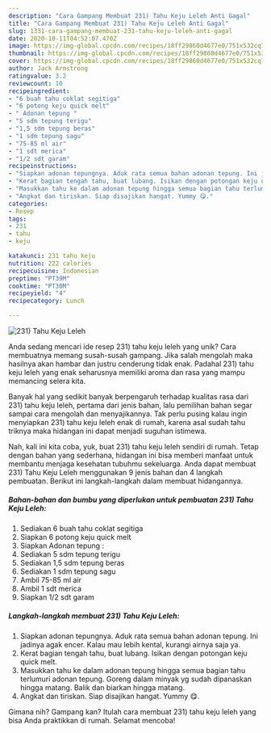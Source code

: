 ```yaml
---
description: "Cara Gampang Membuat 231) Tahu Keju Leleh Anti Gagal"
title: "Cara Gampang Membuat 231) Tahu Keju Leleh Anti Gagal"
slug: 1331-cara-gampang-membuat-231-tahu-keju-leleh-anti-gagal
date: 2020-10-11T04:52:07.470Z
image: https://img-global.cpcdn.com/recipes/18ff29860d4677e0/751x532cq70/231-tahu-keju-leleh-foto-resep-utama.jpg
thumbnail: https://img-global.cpcdn.com/recipes/18ff29860d4677e0/751x532cq70/231-tahu-keju-leleh-foto-resep-utama.jpg
cover: https://img-global.cpcdn.com/recipes/18ff29860d4677e0/751x532cq70/231-tahu-keju-leleh-foto-resep-utama.jpg
author: Jack Armstrong
ratingvalue: 3.2
reviewcount: 10
recipeingredient:
- "6 buah tahu coklat segitiga"
- "6 potong keju quick melt"
- " Adonan tepung "
- "5 sdm tepung terigu"
- "1,5 sdm tepung beras"
- "1 sdm tepung sagu"
- "75-85 ml air"
- "1 sdt merica"
- "1/2 sdt garam"
recipeinstructions:
- "Siapkan adonan tepungnya. Aduk rata semua bahan adonan tepung. Ini jadinya agak encer. Kalau mau lebih kental, kurangi airnya saja ya."
- "Kerat bagian tengah tahu, buat lubang. Isikan dengan potongan keju quick melt."
- "Masukkan tahu ke dalam adonan tepung hingga semua bagian tahu terlumuri adonan tepung. Goreng dalam minyak yg sudah dipanaskan hingga matang. Balik dan biarkan hingga matang."
- "Angkat dan tiriskan. Siap disajikan hangat. Yummy 😋."
categories:
- Resep
tags:
- 231
- tahu
- keju

katakunci: 231 tahu keju 
nutrition: 222 calories
recipecuisine: Indonesian
preptime: "PT39M"
cooktime: "PT30M"
recipeyield: "4"
recipecategory: Lunch

---
```



![231) Tahu Keju Leleh](https://img-global.cpcdn.com/recipes/18ff29860d4677e0/751x532cq70/231-tahu-keju-leleh-foto-resep-utama.jpg)

Anda sedang mencari ide resep 231) tahu keju leleh yang unik? Cara membuatnya memang susah-susah gampang. Jika salah mengolah maka hasilnya akan hambar dan justru cenderung tidak enak. Padahal 231) tahu keju leleh yang enak seharusnya memiliki aroma dan rasa yang mampu memancing selera kita.



Banyak hal yang sedikit banyak berpengaruh terhadap kualitas rasa dari 231) tahu keju leleh, pertama dari jenis bahan, lalu pemilihan bahan segar sampai cara mengolah dan menyajikannya. Tak perlu pusing kalau ingin menyiapkan 231) tahu keju leleh enak di rumah, karena asal sudah tahu triknya maka hidangan ini dapat menjadi suguhan istimewa.


Nah, kali ini kita coba, yuk, buat 231) tahu keju leleh sendiri di rumah. Tetap dengan bahan yang sederhana, hidangan ini bisa memberi manfaat untuk membantu menjaga kesehatan tubuhmu sekeluarga. Anda dapat membuat 231) Tahu Keju Leleh menggunakan 9 jenis bahan dan 4 langkah pembuatan. Berikut ini langkah-langkah dalam membuat hidangannya.

<!--inarticleads1-->

##### Bahan-bahan dan bumbu yang diperlukan untuk pembuatan 231) Tahu Keju Leleh:

1. Sediakan 6 buah tahu coklat segitiga
1. Siapkan 6 potong keju quick melt
1. Siapkan  Adonan tepung :
1. Sediakan 5 sdm tepung terigu
1. Sediakan 1,5 sdm tepung beras
1. Sediakan 1 sdm tepung sagu
1. Ambil 75-85 ml air
1. Ambil 1 sdt merica
1. Siapkan 1/2 sdt garam




<!--inarticleads2-->

##### Langkah-langkah membuat 231) Tahu Keju Leleh:

1. Siapkan adonan tepungnya. Aduk rata semua bahan adonan tepung. Ini jadinya agak encer. Kalau mau lebih kental, kurangi airnya saja ya.
1. Kerat bagian tengah tahu, buat lubang. Isikan dengan potongan keju quick melt.
1. Masukkan tahu ke dalam adonan tepung hingga semua bagian tahu terlumuri adonan tepung. Goreng dalam minyak yg sudah dipanaskan hingga matang. Balik dan biarkan hingga matang.
1. Angkat dan tiriskan. Siap disajikan hangat. Yummy 😋.




Gimana nih? Gampang kan? Itulah cara membuat 231) tahu keju leleh yang bisa Anda praktikkan di rumah. Selamat mencoba!
